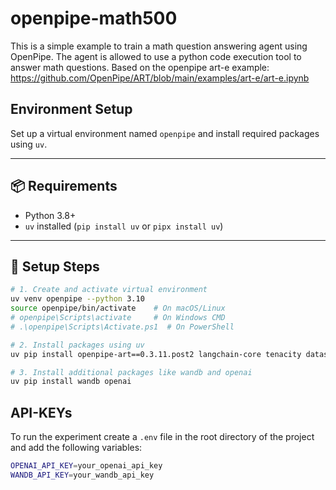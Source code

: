 # openpipe-math500

This is a simple example to train a math question answering agent using OpenPipe. The agent is allowed to use a python code execution tool to answer math questions. Based on the openpipe art-e example: https://github.com/OpenPipe/ART/blob/main/examples/art-e/art-e.ipynb 

## Environment Setup

Set up a virtual environment named `openpipe` and install required packages using `uv`.

---

## 📦 Requirements

- Python 3.8+
- `uv` installed (`pip install uv` or `pipx install uv`)

---

## 🚀 Setup Steps

```bash
# 1. Create and activate virtual environment
uv venv openpipe --python 3.10
source openpipe/bin/activate    # On macOS/Linux
# openpipe\Scripts\activate     # On Windows CMD
# .\openpipe\Scripts\Activate.ps1  # On PowerShell

# 2. Install packages using uv
uv pip install openpipe-art==0.3.11.post2 langchain-core tenacity datasets "gql<4" --pre --no-cache-dir

# 3. Install additional packages like wandb and openai
uv pip install wandb openai

```

## API-KEYs
To run the experiment create a `.env` file in the root directory of the project and add the following variables:

```bash
OPENAI_API_KEY=your_openai_api_key
WANDB_API_KEY=your_wandb_api_key
```
